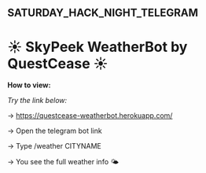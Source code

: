 ## SATURDAY_HACK_NIGHT_TELEGRAM
# ☀ SkyPeek WeatherBot by QuestCease ☀
**How to view:**

*Try the link below:*

-> https://questcease-weatherbot.herokuapp.com/

-> Open the telegram bot link

-> Type /weather CITYNAME

-> You see the full weather info 🌤 

